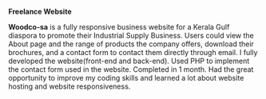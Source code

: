 **Freelance Website**   

**Woodco-sa** is a fully responsive business website for a Kerala Gulf diaspora to promote their Industrial Supply Business. Users could view the About page and the range of products the company offers, download their brochures, and a contact form to contact them directly through email.
I fully developed the website(front-end and back-end). Used PHP to implement the contact form used in the website.
Completed in 1 month. Had the great opportunity to improve my coding skills and learned a lot about website hosting and website responsiveness.
